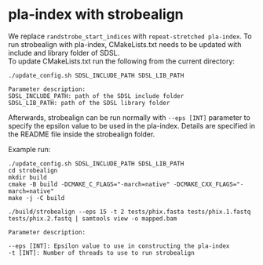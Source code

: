 # pla-index with strobealign

We replace `randstrobe_start_indices` with `repeat-stretched pla-index`.
To run strobealign with pla-index, CMakeLists.txt needs to be updated with include and library folder of SDSL.\
To update CMakeLists.txt run the following from the current directory:

```shell
./update_config.sh SDSL_INCLUDE_PATH SDSL_LIB_PATH

Parameter description:
SDSL_INCLUDE_PATH: path of the SDSL include folder
SDSL_LIB_PATH: path of the SDSL library folder
```

Afterwards, strobealign can be run normally with `--eps [INT]` parameter to specify the epsilon value to be used in the pla-index.
Details are specified in the README file inside the strobealign folder.

Example run:

```shell
./update_config.sh SDSL_INCLUDE_PATH SDSL_LIB_PATH
cd strobealign
mkdir build
cmake -B build -DCMAKE_C_FLAGS="-march=native" -DCMAKE_CXX_FLAGS="-march=native"
make -j -C build

./build/strobealign --eps 15 -t 2 tests/phix.fasta tests/phix.1.fastq tests/phix.2.fastq | samtools view -o mapped.bam

Parameter description:

--eps [INT]: Epsilon value to use in constructing the pla-index
-t [INT]: Number of threads to use to run strobealign
```
